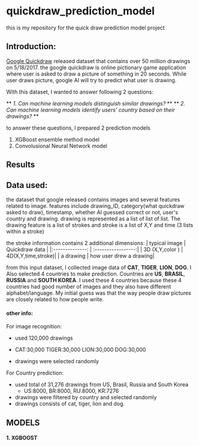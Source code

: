 # quickdraw_prediction_model
this is my repository for the quick draw prediction model project

## Introduction:

[Google Quickdraw](https://quickdraw.withgoogle.com/data) released dataset that contains over 50 million drawings on 5/18/2017.
the google quickdraw is online pictionary game application where user is asked to draw a picture of something in 20 seconds. 
While user draws picture, google AI will try to predict what user is drawing.

With this dataset, I wanted to answer following 2 questions:

** *1. Can machine learning models distinguish similar drawings?* **
** *2. Can machine learning models identify users' country based on their drawings?* **

to answer these questions, I prepared 2 prediction models

1. XGBoost ensemble method model
2. Convolusional Neural Network model

## Results



## Data used:

the dataset that google released contains images and several features related to image.
features include drawing_ID, category(what quickdraw asked to draw), timestamp, whether AI guessed correct or not, user's country and drawing. drawing is represented as a list of list of list.
The drawing feature is a list of strokes and stroke is a list of X,Y and time (3 lists within a stroke)


the stroke information contains 2 additional dimensions:
|  typical image  |   Quickdraw data   |
|:--------------: | :-----------------:|
| 3D (X,Y,color ) | 4D(X,Y,time,stroke)|
|     a drawing   | how user drew a drawing|


from this input dataset, I collected image data of **CAT**, **TIGER**, **LION**, **DOG**.
I Also selected 4 countries to make prediction. 
Countries are **US**, **BRASIL**, **RUSSIA** and **SOUTH KOREA**.
I used these 4 countries because these 4 countries had good number of images and they also have different alphabet/language.
My initial guess was that the way people draw pictures are closely related to how people write.

#### other info:
For image recognition:
- used 120,000 drawings
 * CAT:30,000  TIGER:30,000  LION:30,000  DOG:30,000
- drawings were selected randomly

For Country prediction:
- used total of 31,276 drawings from US, Brasil, Russia and South Korea
  * US:8000, BR:8000, RU:8000, KR:7276
- drawings were filtered by country and selected randomly
- drawings consists of cat, tiger, lion and dog.


## MODELS
#### 1. XGBOOST

